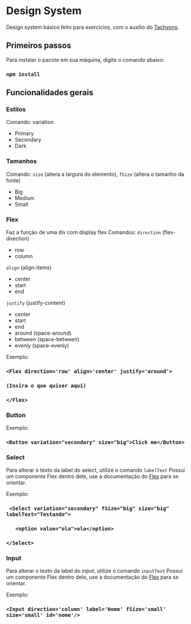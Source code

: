 # Design System

Design system básico feito para exercícios, com o auxílio do [Tachyons](http://tachyons.io/).

## Primeiros passos

Para instalar o pacote em sua máquina, digite o comando abaixo:

### `npm install`

## Funcionalidades gerais

### Estilos

Comando: variation

* Primary
* Secondary
* Dark

### Tamanhos

Comando: `size` (altera a largura do elemento), `fSize` (altera o tamanho da fonte)

* Big
* Medium
* Small

### Flex
Faz a função de uma div com display flex
Comandos:
`direction` (flex-direction)
* row
* column

`align` (align-items)
* center
* start
* end

`justify` (justify-content)
* center
* start
* end
* around (space-around)
* between (space-between)
* evenly (space-evenly)

Exemplo: 
### ` <Flex direction='row' align='center' justify='around'> `
###        `(Insira o que quiser aqui) `
### ` </Flex> `

### Button
Exemplo:

### `<Button variation="secondary" size="big">Click me</Button>`

### Select
Para alterar o texto da label do select, utilize o comando `labelText`
Possui um componente Flex dentro dele, use a documentação do [Flex](#flex) para se orientar.

Exemplo:

### ` <Select variation="secondary" fSize="big" size="big" labelText="Testando">`
### `    <option value="ola">ola</option> `
### ` </Select> `

### Input
Para alterar o texto da label do input, utilize o comando `inputText`
Possui um componente Flex dentro dele, use a documentação do [Flex](#flex) para se orientar.

Exemplo:

### `<Input direction='column' label='Nome' fSize='small' size='small' id='nome'/>`




